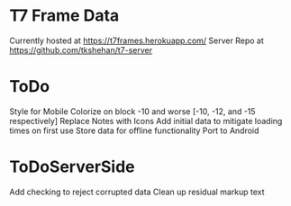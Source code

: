 # T7 Frame Data
Currently hosted at https://t7frames.herokuapp.com/
Server Repo at https://github.com/tkshehan/t7-server

# ToDo
Style for Mobile
Colorize on block -10 and worse [-10, -12, and -15 respectively]
Replace Notes with Icons
Add initial data to mitigate loading times on first use
Store data for offline functionality
Port to Android

# ToDoServerSide
Add checking to reject corrupted data
Clean up residual markup text
